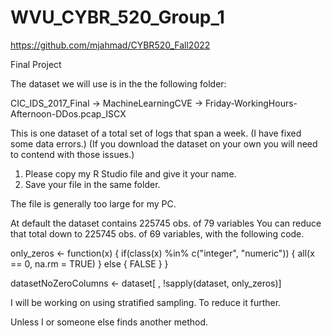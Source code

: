 # WVU_CYBR_520_Group_1

https://github.com/mjahmad/CYBR520_Fall2022

Final Project

The dataset we will use is in the the following folder:

CIC_IDS_2017_Final
    -> MachineLearningCVE
        -> Friday-WorkingHours-Afternoon-DDos.pcap_ISCX

This is one dataset of a total set of logs that span a week.
(I have fixed some data errors.)
(If you download the dataset on your own you will need to contend with those issues.)

1.  Please copy my R Studio file and give it your name.
2.  Save your file in the same folder.

The file is generally too large for my PC.

At default the dataset contains 225745 obs. of 79 variables
You  can reduce that total down to 225745 obs. of 69 variables, with the following code.

only_zeros <- function(x) {
  if(class(x) %in% c("integer", "numeric")) {
    all(x == 0, na.rm = TRUE) 
  } else { 
    FALSE
  }
}

datasetNoZeroColumns <- dataset[ , !sapply(dataset, only_zeros)]

I will be working on using stratified sampling. To reduce it further.

Unless I or someone else finds another method.
